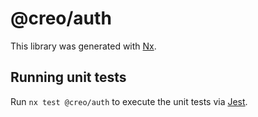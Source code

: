 # @creo/auth

This library was generated with [Nx](https://nx.dev).

## Running unit tests

Run `nx test @creo/auth` to execute the unit tests via [Jest](https://jestjs.io).
